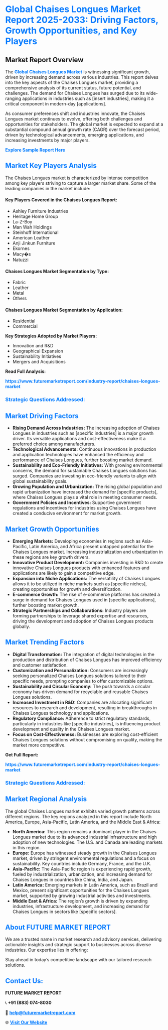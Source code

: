 <h1 style="color: #007BFF;">Global Chaises Longues Market Report 2025-2033: Driving Factors, Growth Opportunities, and Key Players</h1>

<section id="overview">
<h2>Market Report Overview</h2>
<p>The <a href="https://www.futuremarketreport.com/industry-report/chaises-longues-market" style="color: #007BFF; text-decoration: none;"><strong>Global Chaises Longues Market</strong></a> is witnessing significant growth, driven by increasing demand across various industries. This report delves into the key aspects of the Chaises Longues market, providing a comprehensive analysis of its current status, future potential, and challenges. The demand for Chaises Longues has surged due to its wide-ranging applications in industries such as [insert industries], making it a critical component in modern-day [applications].</p>
<p>As consumer preferences shift and industries innovate, the Chaises Longues market continues to evolve, offering both challenges and opportunities for stakeholders. The global market is expected to expand at a substantial compound annual growth rate (CAGR) over the forecast period, driven by technological advancements, emerging applications, and increasing investments by major players.</p>
</section>

<section id="overview">
<p><a href="https://www.futuremarketreport.com/request-sample/reportId=36010" style="color: #007BFF; text-decoration: none;"><strong>Explore Sample Report Here</strong></a></p>
</section>

<section id="key-players">
<h2 style="color: #007BFF;">Market Key Players Analysis</h2>
<p>The Chaises Longues market is characterized by intense competition among key players striving to capture a larger market share. Some of the leading companies in the market include:</p>
<h4>Key Players Covered in the Chaises Longues Report:</h4>
<ul><li>Ashley Furniture Industries</li><li>Heritage Home Group</li><li>La-Z-Boy</li><li>Man Wah Holdings</li><li>Steinhoff International</li><li>American Leather</li><li>Anji Jinkun Furniture</li><li>Ekornes</li><li>Macy�s</li><li>Natuzzi</li></ul>
<h4>Chaises Longues Market Segmentation by Type:</h4>
<ul><li>Fabric</li><li>Leather</li><li>Metal</li><li>Others</li></ul>

<h4>Chaises Longues Market Segmentation by Application:</h4>
<ul><li>Residential</li><li>Commercial</li></ul>
<p><strong>Key Strategies Adopted by Market Players:</strong></p>
<ul>
<li>Innovation and R&D</li>
<li>Geographical Expansion</li>
<li>Sustainability Initiatives</li>
<li>Mergers and Acquisitions</li>
</ul>
</section>

<section>
<p><strong>Read Full Analysis: </strong></p><a href="https://www.futuremarketreport.com/industry-report/chaises-longues-market" style="color: #007BFF; text-decoration: none;"><strong>https://www.futuremarketreport.com/industry-report/chaises-longues-market</strong></a>
<h3 style="color: #007BFF;">Strategic Questions Addressed:</h3>
</section>

<section id="driving-factors">
<h2 style="color: #007BFF;">Market Driving Factors</h2>
<ul>
<li><strong>Rising Demand Across Industries:</strong> The increasing adoption of Chaises Longues in industries such as [specific industries] is a major growth driver. Its versatile applications and cost-effectiveness make it a preferred choice among manufacturers.</li>
<li><strong>Technological Advancements:</strong> Continuous innovations in production and application technologies have enhanced the efficiency and performance of Chaises Longues, further boosting market demand.</li>
<li><strong>Sustainability and Eco-Friendly Initiatives:</strong> With growing environmental concerns, the demand for sustainable Chaises Longues solutions has surged. Companies are investing in eco-friendly variants to align with global sustainability goals.</li>
<li><strong>Growing Population and Urbanization:</strong> The rising global population and rapid urbanization have increased the demand for [specific products], where Chaises Longues plays a vital role in meeting consumer needs.</li>
<li><strong>Government Policies and Incentives:</strong> Supportive government regulations and incentives for industries using Chaises Longues have created a conducive environment for market growth.</li>
</ul>
</section>

<section id="growth-opportunities">
<h2 style="color: #007BFF;">Market Growth Opportunities</h2>
<ul>
<li><strong>Emerging Markets:</strong> Developing economies in regions such as Asia-Pacific, Latin America, and Africa present untapped potential for the Chaises Longues market. Increasing industrialization and urbanization in these regions are key growth drivers.</li>
<li><strong>Innovative Product Development:</strong> Companies investing in R&D to create innovative Chaises Longues products with enhanced features and applications are likely to gain a competitive edge.</li>
<li><strong>Expansion into Niche Applications:</strong> The versatility of Chaises Longues allows it to be utilized in niche markets such as [specific niches], creating opportunities for growth and diversification.</li>
<li><strong>E-commerce Growth:</strong> The rise of e-commerce platforms has created a surge in demand for Chaises Longues used in [specific applications], further boosting market growth.</li>
<li><strong>Strategic Partnerships and Collaborations:</strong> Industry players are forming partnerships to leverage shared expertise and resources, driving the development and adoption of Chaises Longues products globally.</li>
</ul>
</section>

<section id="trending-factors">
<h2 style="color: #007BFF;">Market Trending Factors</h2>
<ul>
<li><strong>Digital Transformation:</strong> The integration of digital technologies in the production and distribution of Chaises Longues has improved efficiency and customer satisfaction.</li>
<li><strong>Customization and Personalization:</strong> Consumers are increasingly seeking personalized Chaises Longues solutions tailored to their specific needs, prompting companies to offer customizable options.</li>
<li><strong>Sustainability and Circular Economy:</strong> The push towards a circular economy has driven demand for recyclable and reusable Chaises Longues solutions.</li>
<li><strong>Increased Investment in R&D:</strong> Companies are allocating significant resources to research and development, resulting in breakthroughs in Chaises Longues technology and applications.</li>
<li><strong>Regulatory Compliance:</strong> Adherence to strict regulatory standards, particularly in industries like [specific industries], is influencing product development and quality in the Chaises Longues market.</li>
<li><strong>Focus on Cost-Effectiveness:</strong> Businesses are exploring cost-efficient Chaises Longues solutions without compromising on quality, making the market more competitive.</li>
</ul>
</section>

<section>
<p><strong>Get Full Report: </strong></p><a href="https://www.futuremarketreport.com/industry-report/chaises-longues-market" style="color: #007BFF; text-decoration: none;"><strong>https://www.futuremarketreport.com/industry-report/chaises-longues-market</strong></a>
<h3 style="color: #007BFF;">Strategic Questions Addressed:</h3>
</section>


<section id="regional-analysis">
<h2 style="color: #007BFF;">Market Regional Analysis</h2>
<p>The global Chaises Longues market exhibits varied growth patterns across different regions. The key regions analyzed in this report include North America, Europe, Asia-Pacific, Latin America, and the Middle East & Africa:</p>
<ul>
<li><strong>North America:</strong> This region remains a dominant player in the Chaises Longues market due to its advanced industrial infrastructure and high adoption of new technologies. The U.S. and Canada are leading markets in this region.</li>
<li><strong>Europe:</strong> Europe has witnessed steady growth in the Chaises Longues market, driven by stringent environmental regulations and a focus on sustainability. Key countries include Germany, France, and the U.K.</li>
<li><strong>Asia-Pacific:</strong> The Asia-Pacific region is experiencing rapid growth, fueled by industrialization, urbanization, and increasing demand for Chaises Longues in countries like China, India, and Japan.</li>
<li><strong>Latin America:</strong> Emerging markets in Latin America, such as Brazil and Mexico, present significant opportunities for the Chaises Longues market, supported by growing industrial activities and investments.</li>
<li><strong>Middle East & Africa:</strong> The region’s growth is driven by expanding industries, infrastructure development, and increasing demand for Chaises Longues in sectors like [specific sectors].</li>
</ul>
</section>

<footer>
<h2 style="color: #007BFF;">About FUTURE MARKET REPORT</h2>
<p>We are a trusted name in market research and advisory services, delivering actionable insights and strategic support to businesses across diverse industries. Our expertise lies in offering:</p>

<p>Stay ahead in today’s competitive landscape with our tailored research solutions.</p>

<h2 style="color: #007BFF;">Contact Us:</h2>
<p><strong>FUTURE MARKET REPORT</strong></p>
<p>📞 <strong>+91 (883) 074-8030</strong></p>
<p>📧 <strong><a href="mailto:help@futuremarketreport.com" style="color: #007BFF;">help@futuremarketreport.com</a></strong></p>
<p>🌐 <strong><a href="https://www.futuremarketreport.com/" style="color: #007BFF;">Visit Our Website</a></strong></p>
</footer>
